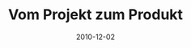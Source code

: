 ---
abstract: ''
authors:
- Markus Bick
- Thomas Grechenig
- Thomas Spitta
date: '2010-12-02'
featured: false
links:
- name: Publik
  url: https://publik.tuwien.ac.at/showentry.php?ID=195820&lang=2
publication: 'Talk: Fachtagung GI-Fachausschuss Management der Anwendungsentwicklung
  und -wartung im Fachbereich Wirtschaftsinformatik (WI-MAW), Aachen; 12-02-2010 -
  12-03-2010; in: "GI-Edition Lecture Notes in Informatics", W. Pietsch, B. Krams
  (ed.); GI-EditionLecture Notes in Informatics, P-178 (2010), 61 - 78'
publication_types:
- '1'
publishDate: '2010-12-02'
title: Vom Projekt zum Produkt
url_pdf: ''
---